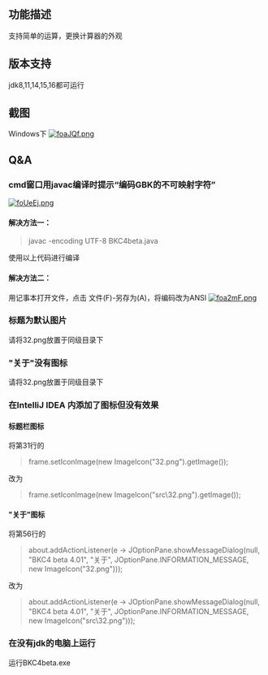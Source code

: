 ## 功能描述
支持简单的运算，更换计算器的外观

## 版本支持
jdk8,11,14,15,16都可运行

## 截图
Windows下
[![foaJQf.png](https://z3.ax1x.com/2021/08/18/foaJQf.png)](https://imgtu.com/i/foaJQf)

## Q&A
### cmd窗口用javac编译时提示“编码GBK的不可映射字符”
[![foUeEj.png](https://z3.ax1x.com/2021/08/18/foUeEj.png)](https://imgtu.com/i/foUeEj)

#### 解决方法一：
>javac -encoding UTF-8 BKC4beta.java

使用以上代码进行编译

#### 解决方法二：
用记事本打开文件，点击 文件(F)-另存为(A)，将编码改为ANSI
[![foa2mF.png](https://z3.ax1x.com/2021/08/18/foa2mF.png)](https://imgtu.com/i/foa2mF)

### 标题为默认图片
请将32.png放置于同级目录下

### "关于"没有图标
请将32.png放置于同级目录下

### 在IntelliJ IDEA 内添加了图标但没有效果
#### 标题栏图标
将第31行的
>frame.setIconImage(new ImageIcon("32.png").getImage());

改为

>frame.setIconImage(new ImageIcon("src\\32.png").getImage());

#### "关于"图标
将第56行的
>about.addActionListener(e -> JOptionPane.showMessageDialog(null, "BKC4 beta 4.01", "关于", JOptionPane.INFORMATION_MESSAGE, new ImageIcon("32.png")));

改为

> about.addActionListener(e -> JOptionPane.showMessageDialog(null, "BKC4 beta 4.01", "关于", JOptionPane.INFORMATION_MESSAGE, new ImageIcon("src\\32.png")));

### 在没有jdk的电脑上运行
运行BKC4beta.exe
